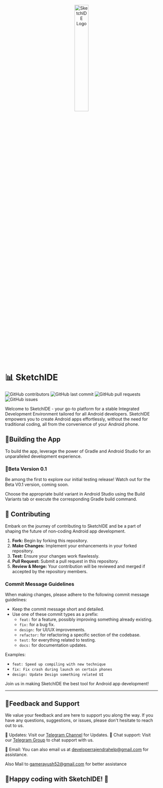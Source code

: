 <p align="center">
  <img src="https://github.com/androidbulb/SketchIDE/blob/master/app/src/main/ic_launcher-playstore.png" width="30%" alt="SketchIDE Logo">
</p>

# 📊 SketchIDE
![GitHub contributors](https://img.shields.io/github/contributors/androidbulb/SketchIDE)
![GitHub last commit](https://img.shields.io/github/last-commit/androidbulb/SketchIDE)
![GitHub pull requests](https://img.shields.io/github/issues-pr/androidbulb/SketchIDE)
![GitHub issues](https://img.shields.io/github/issues/androidbulb/SketchIDE)

Welcome to SketchIDE - your go-to platform for a stable Integrated Development Environment tailored for all Android developers. SketchIDE empowers you to create Android apps effortlessly, without the need for traditional coding, all from the convenience of your Android phone.

## 📱Building the App
To build the app, leverage the power of Gradle and Android Studio for an unparalleled development experience.

### 🤖Beta Version 0.1
Be among the first to explore our initial testing release! Watch out for the Beta V0.1 version, coming soon.

Choose the appropriate build variant in Android Studio using the Build Variants tab or execute the corresponding Gradle build command.

## 🤝 Contributing

Embark on the journey of contributing to SketchIDE and be a part of shaping the future of non-coding Android app development.

1. **Fork:** Begin by forking this repository.
2. **Make Changes:** Implement your enhancements in your forked repository.
3. **Test:** Ensure your changes work flawlessly.
4. **Pull Request:** Submit a pull request in this repository.
5. **Review & Merge:** Your contribution will be reviewed and merged if accepted by the repository members.


### Commit Message Guidelines

When making changes, please adhere to the following commit message guidelines:

- Keep the commit message short and detailed.
- Use one of these commit types as a prefix:
    - `feat:` for a feature, possibly improving something already existing.
    - `fix:` for a bug fix.
    - `design:` for UI/UX improvements.
    - `refactor:` for refactoring a specific section of the codebase.
    - `test:` for everything related to testing.
    - `docs:` for documentation updates.

Examples:
- `feat: Speed up compiling with new technique`
- `fix: Fix crash during launch on certain phones`
- `design: Update Design something related UI`

Join us in making SketchIDE the best tool for Android app development!

---

## 📢Feedback and Support

We value your feedback and are here to support you along the way. If you have any questions, suggestions, or issues, please don't hesitate to reach out to us.

💬 Updates: Visit our [Telegram Channel](https://t.me/sketchide) for Updates.
💬 Chat support: Visit our [Telegram Group](https://t.me/sketchidegroup) to chat support with us.

📧 Email: You can also email us at developerrajendrahelp@gmail.com for assistance.

Also Mail to gamerayush52@gmail.com for better assistance


## 🎉Happy coding with SketchIDE! 🎉

